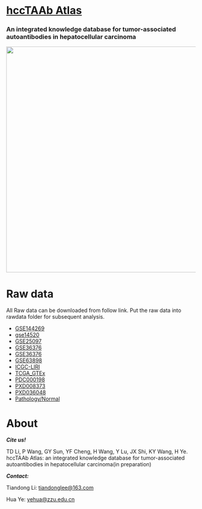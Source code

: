 <h1><a href="http://nscc.zzu.edu.cn/hccTAAb/">hccTAAb Atlas </a></h1>

### An integrated knowledge database for tumor-associated autoantibodies in hepatocellular carcinoma

<img src="https://github.com/tiandongli/hccTAAb/blob/main/www/0_flow%20diagram.png" style='width: 600px; height: auto;'>

<h1>Raw data</h1>
All Raw data can be downloaded from follow link. Put the raw data into rawdata folder for subsequent analysis.

* [GSE144269](https://www.ncbi.nlm.nih.gov/geo/query/acc.cgi?acc=GSE144269)
* [gse14520](https://www.ncbi.nlm.nih.gov/geo/query/acc.cgi?acc=gse14520)
* [GSE25097](https://www.ncbi.nlm.nih.gov/geo/query/acc.cgi?acc=GSE22058)
* [GSE36376](https://www.ncbi.nlm.nih.gov/geo/query/acc.cgi?acc=GSE25097)
* [GSE36376](https://www.ncbi.nlm.nih.gov/geo/query/acc.cgi?acc=GSE36376)
* [GSE63898](https://www.ncbi.nlm.nih.gov/geo/query/acc.cgi?acc=GSE63898)
* [ICGC-LIRI](https://xenabrowser.net/datapages/)
* [TCGA_GTEx](https://xenabrowser.net/datapages/)
* [PDC000198](https://proteomic.datacommons.cancer.gov/pdc/study/PDC000198)
* [PXD008373](https://proteomecentral.proteomexchange.org/cgi/GetDataset?ID=PXD008373)
* [PXD036048](https://proteomecentral.proteomexchange.org/cgi/GetDataset?ID=PXD036048)
* [Pathology/Normal](https://www.proteinatlas.org/about/download)


<h1>About</h1>

***Cite us!***

TD Li, P Wang, GY Sun, YF Cheng, H Wang, Y Lu, JX Shi, KY Wang, H Ye. hccTAAb Atlas: an integrated knowledge database for tumor-associated autoantibodies in hepatocellular carcinoma(in preparation)

***Contact:***

Tiandong Li: tiandonglee@163.com

Hua Ye: yehua@zzu.edu.cn

